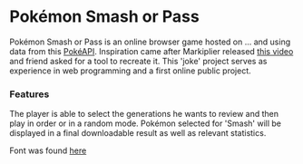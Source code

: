 # Pokémon Smash or Pass

Pokémon Smash or Pass is an online browser game hosted on ... and using data from this [PokéAPI](https://pokeapi.co/). Inspiration came after Markiplier released [this video](https://www.youtube.com/watch?v=gys9oDZj-MY) and friend asked for a tool to recreate it. This 'joke' project serves as experience in web programming and a first online public project.

### Features

The player is able to select the generations he wants to review and then play in order or in a random mode. Pokémon selected for 'Smash' will be displayed in a final downloadable result as well as relevant statistics.

Font was found [here](https://www.dafont.com/pkmn-rbygsc.font)
